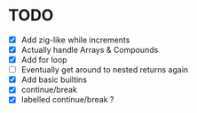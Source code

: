 # TODO

- [X] Add zig-like while increments
- [X] Actually handle Arrays & Compounds
- [X] Add for loop
- [ ] Eventually get around to nested returns again
- [X] Add basic builtins
- [X] continue/break
- [X] labelled continue/break ?
